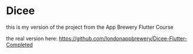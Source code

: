 # Dicee
this is my version of the project from the App Brewery Flutter Course

the real version here: https://github.com/londonappbrewery/Dicee-Flutter-Completed